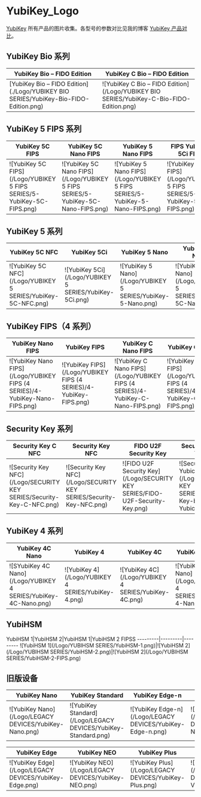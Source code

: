 # YubiKey_Logo
[YubiKey](https://www.yubico.com/) 所有产品的图片收集。各型号的参数对比见我的博客 [YubiKey 产品对比](https://ppgg.in/blog/13176.html)。

## YubiKey Bio 系列

YubiKey Bio – FIDO Edition|YubiKey C Bio – FIDO Edition
---------|---------
[YubiKey Bio – FIDO Edition](./Logo/YUBIKEY BIO SERIES/YubiKey-Bio-FIDO-Edition.png)|![YubiKey C Bio – FIDO Edition](/Logo/YUBIKEY BIO SERIES/YubiKey-C-Bio-FIDO-Edition.png)

## YubiKey 5 FIPS 系列
YubiKey 5C FIPS|YubiKey 5C Nano FIPS|YubiKey 5 Nano FIPS| FIPS	YubiKey 5Ci FIPS|YubiKey 5 NFC FIPS|YubiKey 5C NFC FIPS
--------------|-----------|--------------|---------------|-------------|----------
![YubiKey 5C FIPS](/Logo/YUBIKEY 5 FIPS SERIES/5-YubiKey-5C-FIPS.png)|![YubiKey 5C Nano FIPS](/Logo/YUBIKEY 5 FIPS SERIES/5-YubiKey-5C-Nano-FIPS.png)|![YubiKey 5 Nano FIPS](/Logo/YUBIKEY 5 FIPS SERIES/5-YubiKey-5-Nano-FIPS.png)|![YubiKey 5Ci FIPS](/Logo/YUBIKEY 5 FIPS SERIES/5-YubiKey-5Ci-FIPS.png)|![YubiKey 5 NFC FIPS](/Logo/YUBIKEY 5 FIPS SERIES/5-YubiKey-5-NFC-FIPS.png)|![YubiKey 5C NFC FIPS](/Logo/YUBIKEY 5 FIPS SERIES/5-YubiKey-5C-NFC-FIPS.png)

## YubiKey 5 系列

YubiKey 5C NFC|YubiKey 5Ci|YubiKey 5 Nano|YubiKey 5C Nano|YubiKey 5 NFC|YubiKey 5C
--------------|-----------|--------------|---------------|-------------|----------
![YubiKey 5C NFC](/Logo/YUBIKEY 5 SERIES/YubiKey-5C-NFC.png)|![YubiKey 5Ci](/Logo/YUBIKEY 5 SERIES/YubiKey-5Ci.png)|![YubiKey 5 Nano](/Logo/YUBIKEY 5 SERIES/YubiKey-5-Nano.png)|![YubiKey 5C Nano](/Logo/YUBIKEY 5 SERIES/YubiKey-5C-Nano.png)|![YubiKey 5 NFC](/Logo/YUBIKEY 5 SERIES/YubiKey-5-NFC.png)|![YubiKey 5C](/Logo/YUBIKEY 5 SERIES/YubiKey-5C.png)

## YubiKey FIPS（4 系列）

YubiKey Nano FIPS|YubiKey FIPS|YubiKey C Nano FIPS|YubiKey C FIPS
-----------------|------------|-------------------|--------------
![YubiKey Nano FIPS](/Logo/YUBIKEY FIPS (4 SERIES)/4-YubiKey-Nano-FIPS.png)|![YubiKey FIPS](/Logo/YUBIKEY FIPS (4 SERIES)/4-YubiKey-FIPS.png)|![YubiKey C Nano FIPS](/Logo/YUBIKEY FIPS (4 SERIES)/4-YubiKey-C-Nano-FIPS.png)|![YubiKey C FIPS](/Logo/YUBIKEY FIPS (4 SERIES)/4-YubiKey-C-FIPS.png)

## Security Key 系列

Security Key C NFC|Security Key NFC|FIDO U2F Security Key|Security Key by Yubico
----------------|----------------|---------------------|----------------------
![Security Key NFC](/Logo/SECURITY KEY SERIES/Security-Key-C-NFC.png)|![Security Key NFC](/Logo/SECURITY KEY SERIES/Security-Key-NFC.png)|![FIDO U2F Security Key](/Logo/SECURITY KEY SERIES/FIDO-U2F-Security-Key.png)|![Security Key by Yubico](/Logo/SECURITY KEY SERIES/Security-Key-by-Yubico.png)

## YubiKey 4 系列

YubiKey 4C Nano|YubiKey 4|YubiKey 4C|YubiKey 4 Nano
---------------|---------|----------|--------------
![SYubiKey 4C Nano](/Logo/YUBIKEY 4 SERIES/YubiKey-4C-Nano.png)|![YubiKey 4](/Logo/YUBIKEY 4 SERIES/YubiKey-4.png)|![YubiKey 4C](/Logo/YUBIKEY 4 SERIES/YubiKey-4C.png)|![YubiKey 4 Nano](/Logo/YUBIKEY 4 SERIES/YubiKey-4-Nano.png)

## YubiHSM

YubiHSM 1|YubiHSM 2|YubiHSM 1|YubiHSM 2 FIPSS
---------|---------|---------
![YubiHSM 1](/Logo/YUBIHSM SERIES/YubiHSM-1.png)|![YubiHSM 2](/Logo/YUBIHSM SERIES/YubiHSM-2.png)|![YubiHSM 2](/Logo/YUBIHSM SERIES/YubiHSM-2-FIPS.png)

## 旧版设备

YubiKey Nano|YubiKey Standard|YubiKey Edge-n|YubiKey NEO-n
------------|----------------|--------------|-------------
![YubiKey Nano](/Logo/LEGACY DEVICES/YubiKey-Nano.png)|![YubiKey Standard](/Logo/LEGACY DEVICES/YubiKey-Standard.png)|![YubiKey Edge-n](/Logo/LEGACY DEVICES/YubiKey-Edge-n.png)|![YubiKey NEO-n](/Logo/LEGACY DEVICES/YubiKey-NEO-n.png)|

YubiKey Edge|YubiKey NEO|YubiKey Plus|YubiKey VIP
------------|-----------|------------|-----------
![YubiKey Edge](/Logo/LEGACY DEVICES/YubiKey-Edge.png)|![YubiKey NEO](/Logo/LEGACY DEVICES/YubiKey-NEO.png)|![YubiKey Plus](/Logo/LEGACY DEVICES/YubiKey-Plus.png)|![YubiKey VIP](/Logo/LEGACY DEVICES/YubiKey-VIP.png)|
